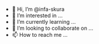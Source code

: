 - 👋 Hi, I’m @infa-skura
- 👀 I’m interested in ...
- 🌱 I’m currently learning ...
- 💞️ I’m looking to collaborate on ...
- 📫 How to reach me ...

<!---
infa-skura/infa-skura is a ✨ special ✨ repository because its `README.md` (this file) appears on your GitHub profile.
You can click the Preview link to take a look at your changes.
--->
